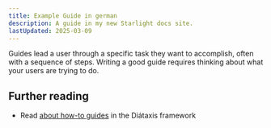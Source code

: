 ```yaml
---
title: Example Guide in german
description: A guide in my new Starlight docs site.
lastUpdated: 2025-03-09
---
```


Guides lead a user through a specific task they want to accomplish, often with a sequence of steps.
Writing a good guide requires thinking about what your users are trying to do.

## Further reading

- Read [about how-to guides](https://diataxis.fr/how-to-guides/) in the Diátaxis framework
